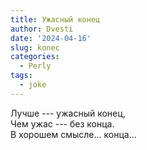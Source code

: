 ```yaml
---
title: Ужасный конец
author: Dvesti
date: '2024-04-16'
slug: konec
categories:
  - Perly
tags:
  - joke
---
```


Лучше --- ужасный конец,  
Чем ужас --- без конца.  
В хорошем смысле... конца...  


